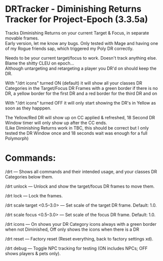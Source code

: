# DRTracker - Diminishing Returns Tracker for Project-Epoch (3.3.5a)

Tracks Diminishing Returns on your current Target & Focus, in separate movable frames.\
Early version, let me know any bugs. Only tested with Mage and having one of my Rogue friends sap, which triggered my Poly DR correctly.

Needs to be your current target/focus to work. Doesn't track anything else. Blame the shitty CLEU on epoch...\
Although untargeting and retargeting a player you DR'd on should keep the DR.

With "/drt icons" turned ON (default) it will show all your classes DR Categories in the Target/Focus DR Frames with a green border if there is no DR, a yellow border for the first DR and a red border for the third DR and on

With  "/drt icons" turned OFF it will only start showing the DR's in Yellow as soon as they happpen.

The Yellow/Red DR will show up on CC applied & refreshed, 18 Second DR Window timer will only show up after the CC ends.\
(Like Diminishing Returns work in TBC, this should be correct but I only tested the DR Window once and 18 seconds wait was enough for a full Polymorph)

# Commands:
/drt — Shows all commands and their intended usage, and your classes DR Categories below them.

/drt unlock — Unlock and show the target/focus DR frames to move them.

/drt lock — Lock the frames.

/drt scale target <0.5–3.0> — Set scale of the target DR frame. Default: 1.0.

/drt scale focus <0.5–3.0> — Set scale of the focus DR frame. Default: 1.0.

/drt icons — On shows your DR Category icons always with a green border when not Diminished, Off only shows the icons when there is a DR

/drt reset — Factory reset (Reset everything, back to factory settings xd).

/drt debug — Toggle NPC tracking for testing (ON includes NPCs; OFF shows players & pets only).
